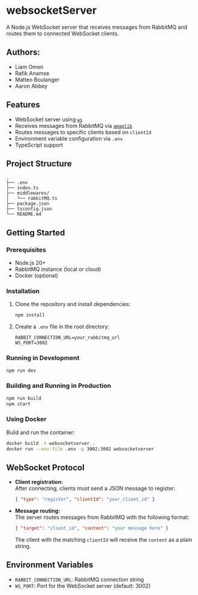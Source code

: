 # websocketServer

A Node.js WebSocket server that receives messages from RabbitMQ and routes them to connected WebSocket clients.

## Authors:

- Liam Omen
- Rafik Anamse
- Matteo Boulanger
- Aaron Abbey

## Features

- WebSocket server using [`ws`](https://www.npmjs.com/package/ws)
- Receives messages from RabbitMQ via [`amqplib`](https://www.npmjs.com/package/amqplib)
- Routes messages to specific clients based on `clientId`
- Environment variable configuration via `.env`
- TypeScript support

## Project Structure

```
.
├── .env
├── index.ts
├── middlewares/
│   └── rabbitMQ.ts
├── package.json
├── tsconfig.json
└── README.md
```

## Getting Started

### Prerequisites

- Node.js 20+
- RabbitMQ instance (local or cloud)
- Docker (optional)

### Installation

1. Clone the repository and install dependencies:

   ```sh
   npm install
   ```

2. Create a `.env` file in the root directory:

   ```
   RABBIT_CONNECTION_URL=your_rabbitmq_url
   WS_PORT=3002
   ```

### Running in Development

```sh
npm run dev
```

### Building and Running in Production

```sh
npm run build
npm start
```

### Using Docker

Build and run the container:

```sh
docker build -t websocketserver .
docker run --env-file .env -p 3002:3002 websocketserver
```

## WebSocket Protocol

- **Client registration:**  
  After connecting, clients must send a JSON message to register:

  ```json
  { "type": "register", "clientId": "your_client_id" }
  ```

- **Message routing:**  
  The server routes messages from RabbitMQ with the following format:

  ```json
  { "target": "client_id", "content": "your message here" }
  ```

  The client with the matching `clientId` will receive the `content` as a plain string.

## Environment Variables

- `RABBIT_CONNECTION_URL`: RabbitMQ connection string
- `WS_PORT`: Port for the WebSocket server (default: 3002)
